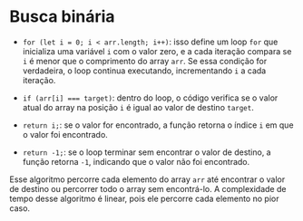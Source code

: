 # Busca binária

- `for (let i = 0; i < arr.length; i++)`: isso define um loop `for` que inicializa uma variável `i` com o valor zero, e a cada iteração compara se `i` é menor que o comprimento do array `arr`. Se essa condição for verdadeira, o loop continua executando, incrementando `i` a cada iteração.

- `if (arr[i] === target)`: dentro do loop, o código verifica se o valor atual do array na posição `i` é igual ao valor de destino `target`.

- `return i;`: se o valor for encontrado, a função retorna o índice `i` em que o valor foi encontrado.

- `return -1;`: se o loop terminar sem encontrar o valor de destino, a função retorna `-1`, indicando que o valor não foi encontrado.

Esse algoritmo percorre cada elemento do array `arr` até encontrar o valor de destino ou percorrer todo o array sem encontrá-lo. A complexidade de tempo desse algoritmo é linear, pois ele percorre cada elemento no pior caso.


